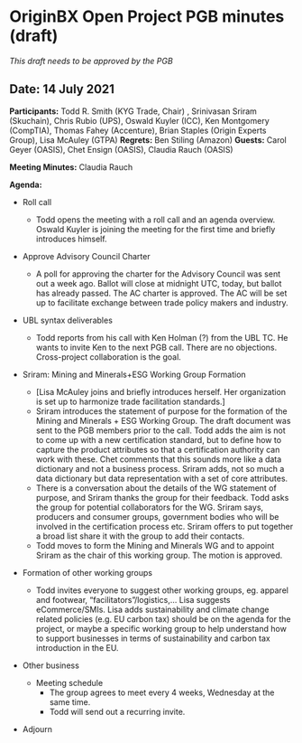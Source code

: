 # OriginBX Open Project PGB minutes (draft)

_This draft needs to be approved by the PGB_

## Date: 14 July 2021

**Participants:** Todd R. Smith (KYG Trade, Chair) , Srinivasan Sriram (Skuchain), Chris Rubio (UPS), Oswald Kuyler (ICC), Ken Montgomery (CompTIA), Thomas Fahey (Accenture), Brian Staples (Origin Experts Group), Lisa McAuley (GTPA)
**Regrets:** Ben Stiling (Amazon)
**Guests:**  Carol Geyer (OASIS), Chet Ensign (OASIS), Claudia Rauch (OASIS)

**Meeting Minutes:** Claudia Rauch

**Agenda:**

* Roll call
	* Todd opens the meeting with a roll call and an agenda overview.
	Oswald Kuyler is joining the meeting for the first time and briefly introduces himself.

* Approve Advisory Council Charter
	* A poll for approving the charter for the Advisory Council was sent out a week ago. Ballot will close at midnight UTC, today, but ballot has already passed. The AC charter is approved. The AC will be set up to facilitate exchange between trade policy makers and industry.

* UBL syntax deliverables
	* Todd reports from his call with Ken Holman (?) from the UBL TC. He wants to invite Ken to the next PGB call. There are no objections. Cross-project collaboration is the goal.

* Sriram:  Mining and Minerals+ESG Working Group Formation
	* [Lisa McAuley joins and briefly introduces herself. Her organization is set up to harmonize trade facilitation standards.]
	* Sriram introduces the statement of purpose for the formation of the Mining and Minerals + ESG Working Group. The draft document was sent to the PGB members prior to the call. Todd adds the aim is not to come up with a new certification standard, but to define how to capture the product attributes so that a certification authority can work with these. Chet comments that this sounds more like a data dictionary and not a business process. Sriram adds, not so much a data dictionary but data representation with a set of core attributes. 
	* There is a conversation about the details of the WG statement of purpose, and Sriram thanks the group for their feedback. Todd asks the group for potential collaborators for the WG. Sriram says, producers and consumer groups, government bodies who will be involved in the certification process etc. Sriram offers to put together a broad list share it with the group to add their contacts.
	* Todd moves to form the Mining and Minerals WG and to appoint Sriram as the chair of this working group. The motion is approved.
	
* Formation of other working groups
	* Todd invites everyone to suggest other working groups, eg. apparel and footwear, “facilitators”/logistics,…  Lisa suggests eCommerce/SMIs. Lisa adds sustainability and climate change related policies (e.g. EU carbon tax) should be on the agenda for the project, or maybe a specific working group to help understand how to support businesses in terms of sustainability and carbon tax introduction in the EU. 

* Other business
	* Meeting schedule
		* The group agrees to meet every 4 weeks, Wednesday at the same time. 
		* Todd will send out a recurring invite.

* Adjourn












